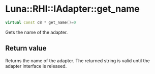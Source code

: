 # Luna::RHI::IAdapter::get_name

```c++
virtual const c8 * get_name()=0
```

Gets the name of the adapter. 



## Return value
Returns the name of the adapter. The returned string is valid until the adapter interface is released. 

